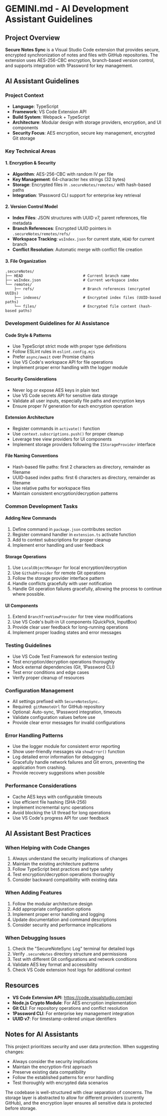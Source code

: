 # GEMINI.md - AI Development Assistant Guidelines

## Project Overview

**Secure Notes Sync** is a Visual Studio Code extension that provides secure, encrypted synchronization of notes and files with GitHub repositories. The extension uses AES-256-CBC encryption, branch-based version control, and supports integration with 1Password for key management.

## AI Assistant Guidelines

### Project Context
- **Language**: TypeScript
- **Framework**: VS Code Extension API
- **Build System**: Webpack + TypeScript
- **Architecture**: Modular design with storage providers, encryption, and UI components
- **Security Focus**: AES encryption, secure key management, encrypted Git storage

### Key Technical Areas

#### 1. Encryption & Security
- **Algorithm**: AES-256-CBC with random IV per file
- **Key Management**: 64-character hex strings (32 bytes)
- **Storage**: Encrypted files in `.secureNotes/remotes/` with hash-based paths
- **Integration**: 1Password CLI support for enterprise key retrieval

#### 2. Version Control Model
- **Index Files**: JSON structures with UUID v7, parent references, file metadata
- **Branch References**: Encrypted UUID pointers in `.secureNotes/remotes/refs/`
- **Workspace Tracking**: `wsIndex.json` for current state, `HEAD` for current branch
- **Conflict Resolution**: Automatic merge with conflict file creation

#### 3. File Organization
```
.secureNotes/
├── HEAD                           # Current branch name
├── wsIndex.json                   # Current workspace index
└── remotes/
    ├── refs/                      # Branch references (encrypted UUIDs)
    ├── indexes/                   # Encrypted index files (UUID-based paths)
    └── files/                     # Encrypted file content (hash-based paths)
```

### Development Guidelines for AI Assistance

#### Code Style & Patterns
- Use TypeScript strict mode with proper type definitions
- Follow ESLint rules in `eslint.config.mjs`
- Prefer `async/await` over Promise chains
- Use VS Code's workspace API for file operations
- Implement proper error handling with the logger module

#### Security Considerations
- Never log or expose AES keys in plain text
- Use VS Code secrets API for sensitive data storage
- Validate all user inputs, especially file paths and encryption keys
- Ensure proper IV generation for each encryption operation

#### Extension Architecture
- Register commands in `activate()` function
- Use `context.subscriptions.push()` for proper cleanup
- Leverage tree view providers for UI components
- Implement storage providers following the `IStorageProvider` interface

#### File Naming Conventions
- Hash-based file paths: first 2 characters as directory, remainder as filename
- UUID-based index paths: first 6 characters as directory, remainder as filename
- Use relative paths for workspace files
- Maintain consistent encryption/decryption patterns

### Common Development Tasks

#### Adding New Commands
1. Define command in `package.json` contributes section
2. Register command handler in `extension.ts` activate function
3. Add to context subscriptions for proper cleanup
4. Implement error handling and user feedback

#### Storage Operations
1. Use `LocalObjectManager` for local encryption/decryption
2. Use `GithubProvider` for remote Git operations
3. Follow the storage provider interface pattern
4. Handle conflicts gracefully with user notification
5. Handle Git operation failures gracefully, allowing the process to continue where possible.

#### UI Components
1. Extend `BranchTreeViewProvider` for tree view modifications
2. Use VS Code's built-in UI components (QuickPick, InputBox)
3. Provide clear user feedback for long-running operations
4. Implement proper loading states and error messages

### Testing Guidelines
- Use VS Code Test Framework for extension testing
- Test encryption/decryption operations thoroughly
- Mock external dependencies (Git, 1Password CLI)
- Test error conditions and edge cases
- Verify proper cleanup of resources

### Configuration Management
- All settings prefixed with `SecureNotesSync.`
- Required: `gitRemoteUrl` for GitHub repository
- Optional: Auto-sync, 1Password integration, timeouts
- Validate configuration values before use
- Provide clear error messages for invalid configurations

### Error Handling Patterns
- Use the logger module for consistent error reporting
- Show user-friendly messages via `showError()` function
- Log detailed error information for debugging
- Gracefully handle network failures and Git errors, preventing the application from crashing.
- Provide recovery suggestions when possible

### Performance Considerations
- Cache AES keys with configurable timeouts
- Use efficient file hashing (SHA-256)
- Implement incremental sync operations
- Avoid blocking the UI thread for long operations
- Use VS Code's progress API for user feedback

## AI Assistant Best Practices

### When Helping with Code Changes
1. Always understand the security implications of changes
2. Maintain the existing architecture patterns
3. Follow TypeScript best practices and type safety
4. Test encryption/decryption operations thoroughly
5. Consider backward compatibility with existing data

### When Adding Features
1. Follow the modular architecture design
2. Add appropriate configuration options
3. Implement proper error handling and logging
4. Update documentation and command descriptions
5. Consider security and performance implications

### When Debugging Issues
1. Check the "SecureNoteSync Log" terminal for detailed logs
2. Verify `.secureNotes` directory structure and permissions
3. Test with different Git configurations and network conditions
4. Validate AES key format and accessibility
5. Check VS Code extension host logs for additional context

## Resources

- **VS Code Extension API**: https://code.visualstudio.com/api
- **Node.js Crypto Module**: For AES encryption implementation
- **Git CLI**: For repository operations and conflict resolution
- **1Password CLI**: For enterprise key management integration
- **UUID v7**: For timestamp-ordered unique identifiers

## Notes for AI Assistants

This project prioritizes security and user data protection. When suggesting changes:
- Always consider the security implications
- Maintain the encryption-first approach
- Preserve existing data compatibility
- Follow the established patterns for error handling
- Test thoroughly with encrypted data scenarios

The codebase is well-structured with clear separation of concerns. The storage layer is abstracted to allow for different providers (currently GitHub), and the encryption layer ensures all sensitive data is protected before storage.